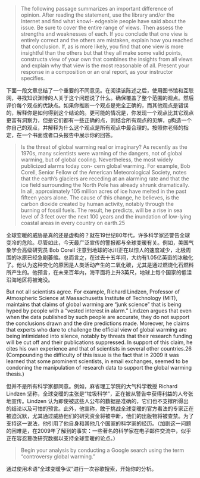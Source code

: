 > The following passage summarizes an important difference of opinion. After reading the statement, use the library and/or the Internet and find what knowl- edgeable people have said about the issue. Be sure to cover the entire range of views. Then assess the strengths and weaknesses of each. If you conclude that one view is entirely correct and the others are mistaken, explain how you reached that conclusion. If, as is more likely, you find that one view is more insightful than the others but that they all make some valid points, constructa view of your own that combines the insights from all views and explain why that view is the most reasonable of all. Present your response in a composition or an oral report, as your instructor specifies.

下面一段文章总结了一个重要的不同意见。在阅读该陈述之后，使用图书馆和互联网，寻找知识渊博的人关于这个问题说了什么。确保覆盖了整个范围的观点。然后评价每个观点的优缺点。如果你推断一个观点是完全正确的，而其他观点是错误的，解释你是如何得到这个结论的。更可能的情况是，你发现一个观点比其它观点更富有洞察力，但是它们都有一些正确的点，则结合所有观点的见解，g构造一个你自己的观点，并解释为什么这个观点是所有观点中最合理的。按照你老师的指定，在一个书面或者口头报告中展示你的回答。

> Is the threat of global warming real or imaginary? As recently as the 1970s, many scientists were warning of the dangers, not of global warming, but of global cooling. Nevertheless, the most widely publicized alarms today con- cern global warming. For example, Bob Corell, Senior Fellow of the American Meteorological Society, notes that the earth’s glaciers are receding at an alarming rate and that the ice field surrounding the North Pole has already shrunk dramatically. In all, approximately 105 million acres of ice have melted in the past fifteen years alone. The cause of this change, he believes, is the carbon dioxide created by human activity, notably through the burning of fossil fuels. The result, he predicts, will be a rise in sea level of 3 feet over the next 100 years and the inundation of low-lying coastal areas in every country on earth.25

全球变暖的威胁是真的还是虚构的？就在19世纪80年代，许多科学家还警告全球变冷的危险。尽管如此，今天最广泛宣传的警报都与全球变暖有关。例如，美国气象学会高级研究员 Bob Corell 注意到地球的冰川正在以惊人的速度减少，北极周围的冰原已经急剧萎缩。总而言之，在过去十五年间，大约有1.05亿英亩的冰融化了。他认为这种变化的原因是人类活动产生的二氧化碳，尤其是通过燃烧化石燃料所产生的。他预言，在未来百年内，海平面将上升3英尺，地球上每个国家的低洼沿海地区将被淹没。

But not all scientists agree. For example, Richard Lindzen, Professor of Atmospheric Science at Massachusetts Institute of Technology \(MIT\), maintains that claims of global warming are “junk science” that is being hyped by people with a “vested interest in alarm.” Lindzen argues that even when the data published by such people are accurate, they do not support the conclusions drawn and the dire predictions made. Moreover, he claims that experts who dare to challenge the official view of global warming are being intimidated into silence, notably by threats that their research funding will be cut off and their publications suppressed. In support of this claim, he cites his own experience and that of scientists in several other countries.26 \(Compounding the difficulty of this issue is the fact that in 2009 it was learned that some prominent scientists, in email exchanges, seemed to be condoning the manipulation of research data to support the global warming thesis.\)

但并不是所有科学家都同意。例如，麻省理工学院的大气科学教授 Richard Lindzen 坚称，全球变暖的主张是“垃圾科学”，正在被从警告中获得利益的人夸张地宣传。Lindzen 认为即使被这些人公布的数据是准确的，它们也不支撑所得出的结论以及可怕的预言。此外，他宣称，敢于挑战全球变暖的官方看法的专家正在被迫沉默，尤其通过威胁他们的研究资金将被中断，他们的出版物将被查禁。为了支持这一说法，他引用了他自身和其他几个国家的科学家的经历。（加剧这一问题的困难是，在2009年了解到的事实：一些著名的科学家在电子邮件交流中，似乎正在容忍篡改研究数据以支持全球变暖的论点。）

> Begin your analysis by conducting a Google search using the term “controversy global warming.”

通过使用术语“全球变暖争议”进行一次谷歌搜索，开始你的分析。

